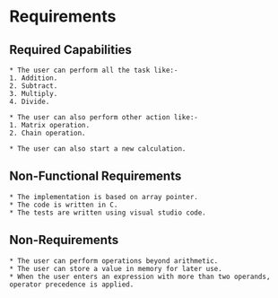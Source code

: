 # Requirements

  ## Required Capabilities
  
    * The user can perform all the task like:-
    1. Addition.
    2. Subtract.
    3. Multiply.
    4. Divide.
   
    * The user can also perform other action like:-
    1. Matrix operation.
    2. Chain operation.
    
    * The user can also start a new calculation.
 
  ## Non-Functional Requirements
  
    * The implementation is based on array pointer.
    * The code is written in C.
    * The tests are written using visual studio code.
   
  ## Non-Requirements
  
    * The user can perform operations beyond arithmetic.
    * The user can store a value in memory for later use.
    * When the user enters an expression with more than two operands, operator precedence is applied.
